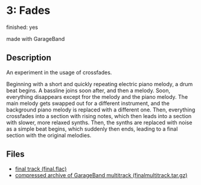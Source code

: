 # 3: Fades

finished: yes

made with GarageBand

## Description

An experiment in the usage of crossfades.

Beginning with a short and quickly repeating electric piano melody, a drum beat begins.
A bassline joins soon after, and then a melody.
Soon, everything disappears except fror the melody and the piano melody.
The main melody gets swapped out for a different instrument, and the background piano melody is replaced with a different one.
Then, everything crossfades into a section with rising notes, which then leads into a section with slower, more relaxed synths.
Then, the synths are replaced with noise as a simple beat begins, which suddenly then ends, leading to a final section with the original melodies.

## Files
- [final track (final.flac)](files/final.flac)
- [compressed archive of GarageBand multitrack (finalmultitrack.tar.gz)](files/finalmultitrack.tar.gz)

